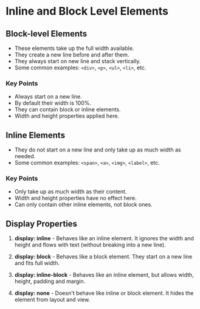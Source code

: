 # Inline and Block Level Elements

## Block-level Elements

- These elements take up the full width available.
- They create a new line before and after them.
- They always start on new line and stack vertically.
- Some common examples: `<div>`, `<p>`, `<ul>`, `<li>`, etc.

### Key Points

- Always start on a new line.
- By default their width is 100%.
- They can contain block or inline elements.
- Width and height properties applied here.

## Inline Elements

- They do not start on a new line and only take up as much width as needed.
- Some common examples: `<span>`, `<a>`, `<img>`, `<label>`, etc.

### Key Points

- Only take up as much width as their content.
- Width and height properties have no effect here.
- Can only contain other inline elements, not block ones.

## Display Properties

1. **display: inline** - Behaves like an inline element. It ignores the width and height and flows with text (without breaking into a new line).

2. **display: block** - Behaves like a block element. They start on a new line and fits full width.

3. **display: inline-block** - Behaves like an inline element, but allows width, height, padding and margin.

4. **display: none** - Doesn't behave like inline or block element. It hides the element from layout and view.